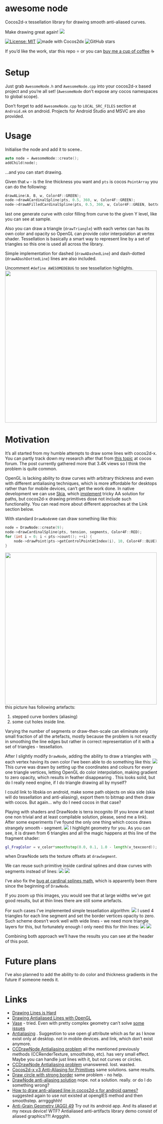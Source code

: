 # awesome node
Cocos2d-x tessellation library for drawing smooth anti-aliased curves.

Make drawing great again!
![](awesome%20node/2019-03-21%2004.50.23.jpg)

[![License: MIT](https://img.shields.io/badge/License-MIT-yellow.svg)](https://opensource.org/licenses/MIT)
<img src="https://img.shields.io/badge/made%20with-cocos2dx-blue.svg" alt="made with Cocos2dx">
![GitHub stars](https://img.shields.io/github/stars/intmainreturn00/AwesomeNode.svg?style=social)


If you’d like the work, star this repo ⭐️ or you can [buy me a cup of coffee](http://ko-fi.com/intmainreturn00) ☕️

# Setup
Just grab `AwesomeNode.h` and `AwesomeNode.cpp` into your cocos2d-x based project and you’re all set! (`AwesomeNode` don’t expose any cocos namespaces to global scope).

Don’t forget to add `AwesomeNode.cpp` to `LOCAL_SRC_FILES` section
at `Android.mk` on android. Projects for Android Studio and MSVC are also provided.

# Usage
Initialise the node and add it to scene..
```cpp
auto node = AwesomeNode::create();
addChild(node);
```
…and you can start drawing.

Given that `w` - is the line thickness you want and `pts` is cocos `PointArray` you can do the following:

```cpp
drawALine(A, B, w, Color4F::GREEN);
node->drawACardinalSpline(pts, 0.5, 360, w, Color4F::GREEN);
node->drawAFilledCardinalSpline(pts, 0.5, 360, w, Color4F::GREEN, bottom, Color4F::RED);
```

last one generate curve with color filling from curve to the given Y level, like you can see at sample. 

Also you can draw a triangle (`drawTriangle`) with each vertex can has its own color and opacity so OpenGL can provide color interpolation at vertex shader. Tessellation is basically a smart way to represent line by a set of triangles so this one is used all across the library. 

Simple implementation for dashed (`drawADashedLine`) and dash-dotted (`drawADashDottedLine`) lines are also included.

Uncomment `#define AWESOMEDEBUG` to see tessellation highlights. 
<img src="awesome%20node/1AD38AD9-90C0-4973-B5A2-8DD9F018231A.png" width="500">

# Motivation
It’s all started from my humble attempts to draw some lines with cocos2d-x. 
You can partly track down my research after that from [this topic](https://discuss.cocos2d-x.org/t/final-topic-about-anti-aliasing-disease/37666) at cocos forum. The post currently gathered more that 3.4K views so I think the problem is quite common. 

OpenGL is lacking ability to draw curves with arbitrary thickness and even with different antialiasing techniques, which is more affordable for desktops rather than for mobile devices, can’t get the work done. In native development we can use [Skia](https://skia.org/), which [implement](https://github.com/google/skia/blob/master/src/core/SkScan_AAAPath.cpp) tricky AA solution for paths, but cocos2d-x drawing primitives dose not include such functionality. You can read more about different approaches at the Link section below.

With standard `DrawNode`we can draw something like this:
```cpp
node = DrawNode::create(9);
node->drawCardinalSpline(pts, tension, segments, Color4F::RED);
for (int i = 0; i < pts->count(); ++i) {
    node->drawPoint(pts->getControlPointAtIndex(i), 10, Color4F::BLUE);
}
```

<img src="awesome%20node/5BC656C4-EB97-4B0D-8B8C-4D442102EBF1.png" width="500">
this picture has following artefacts:

1. stepped curve borders (aliasing)
2. some cut holes inside line.

Varying the number of segments or draw-then-scale can eliminate only small fraction of all the artefacts, mostly because the problem is not exactly in smoothing the line edges but rather in correct representation of it with a set of triangles - tessellation. 

After I slightly modify `DrawNode`, adding the ability to draw a triangles with each vertex having its own color I’we been able to do something like this:
![](awesome%20node/A0C97041-7160-4469-AC47-7CB17C01E7F9.png)
This curve was drawn by setting up the coordinates and colours for every one triangle vertices, letting OpenGL do color interpolation, making gradient to zero opacity, which results in feather disappearing . This looks solid, but do I really need engine, if I do triangle drawing all by myself?

I could link to libskia on android, make some path objects on skia side (skia will do tessellation and anti-aliasing), export them to bitmap and then draw with cocos. But again… why do I need cocos in that case?

Playing with shaders and DrawNode is terra incognito (If you know at least one non trivial and at least compilable solution, please, send me a link). After some experiments I’ve found the only one thing which cocos draws strangely smooth - segment. 
![](awesome%20node/A066FE00-DEC3-492A-8810-388AB795CF06.png)
I highlight geometry for you. As you can see, it is drawn from 6 triangles and all the magic happens at this line of the fragment shader:
```GLSL
gl_FragColor = v_color*smoothstep(0.0, 0.1, 1.0 - length(v_texcoord));
```
when DrawNode sets the texture offsets at `drawSegment`.

We can reuse such primitive inside cardinal splines and draw curves with segments instead of lines:
![](awesome%20node/A7B94B8C-0299-4BC7-8B0C-120650A875E7.png)
![](awesome%20node/2509EAD6-D234-4231-8053-B9DE00928E53.png)

I’ve also fix the [bug at cardinal splines math](https://discuss.cocos2d-x.org/t/catmull-rom-cardinal-spline-interpolation-problem/4586), which is apparently been there since the beginning of `DrawNode`.

If you zoom up this images, you would see that at large widths we’ve got good results, but at thin lines there are still some artefacts. 

For such cases I’ve implemented simple tessellation algorithm:
![](awesome%20node/DCC201A2-AA36-48FC-BE6E-A58B22410711.png)
I used 4 triangles for each line segment and set the border vertices opacity to zero. Such scheme doesn’t work well with wide lines - we need more triangle layers for this, but fortunately enough I only need this for thin lines:
![](awesome%20node/D25A1099-15BC-46EE-AA68-BB4DBBF7675C.png)
![](awesome%20node/BEB6F690-4575-45F0-AD8D-AADAFD16ADB0.png)

Combining both approach we’ll have the results you can see at the header of this post. 

# Future plans
I’ve also planned to add the ability to do color and thickness gradients in the future if someone needs it.

# Links
* [Drawing Lines is Hard](https://mattdesl.svbtle.com/drawing-lines-is-hard)
* [Drawing Antialiased Lines with OpenGL](https://blog.mapbox.com/drawing-antialiased-lines-with-opengl-8766f34192dc)
* [Vase](http://tyt2y3.github.io/vaser-web/) - tried. Even with pretty complex geometry can’t solve [some issues](https://discuss.cocos2d-x.org/uploads/default/original/3X/6/9/693b2c2f5d6282618d53e7a6900a2fb68c463089.png)
* [Antialiasing](http://discuss.cocos2d-x.org/t/antialiasing/1360/3) . Suggestion to use open gl attribute which as far as I know exist only at desktop. not in mobile devices. and link, which don’t exist anymore.
* [CCDrawNode Antialiasing problem](http://discuss.cocos2d-x.org/t/ccdrawnode-antialiasing-problem/7916/3)  all the mentioned previously methods (CCRenderTexture, smoothstep, etc). has very small effect. Maybe you can handle just lines with it, but not curves or circles.
* [CCDrawNode Antialiasing problem](http://discuss.cocos2d-x.org/t/ccdrawnode-antialiasing-problem/13970)  unanswered. lost. wasted.
* [Cocos2d-x v3 Anti-Aliasing for Primitives](http://discuss.cocos2d-x.org/t/cocos2d-x-v3-anti-aliasing-for-primitives/20548)  same solutions. same results.
* [Draw circle with strong border](http://discuss.cocos2d-x.org/t/draw-circle-with-strong-border/14827)  same problem - no help.
* [DrawNode anti-aliasing solution](http://discuss.cocos2d-x.org/t/drawnode-anti-aliasing-solution/20651)  nope. not a solution. really. or do I do something wrong?
* [How to draw anti-aliased line in cocos2d-x for android games?](http://discuss.cocos2d-x.org/t/how-to-draw-anti-aliased-line-in-cocos2d-x-for-android-games/12872)  suggested again to use not existed at openglES method and then smoothstep. arrrggghhh!
*  [Anti-Grain Geometry (AGG) 49](http://www.antigrain.com/doc/introduction/introduction.agdoc.html#toc0002) Try out its android app. And its aliased at my nexus device! WTF? Antialiased anti-artifacts library demo consist of aliased graphics??! Arggghh.
